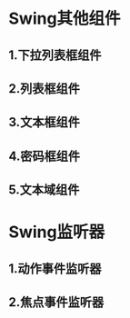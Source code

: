 # Swing其他组件

## 1.下拉列表框组件

## 2.列表框组件

## 3.文本框组件

## 4.密码框组件

## 5.文本域组件



# Swing监听器

## 1.动作事件监听器

## 2.焦点事件监听器